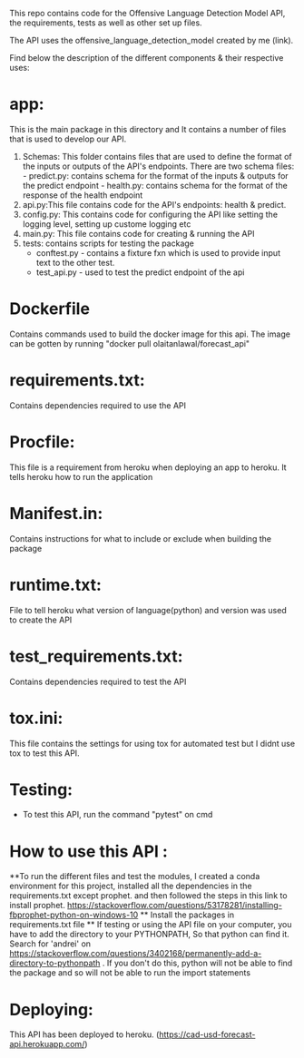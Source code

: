 This repo contains code for the Offensive Language Detection Model API, the requirements, tests as well as other set up files.

The API uses the offensive_language_detection_model created by me (link).

Find below the description of the different components & their respective uses:

# app:
This is the main package in this directory and It contains a number of files that is used to develop our API.
  1. Schemas: This folder contains files that are used to define the format of the inputs or outputs of the API's endpoints. There are two schema files:
    - predict.py: contains schema for the format of the inputs & outputs for the predict endpoint
    - health.py: contains schema for the format of the response of the health endpoint
  2. api.py:This file contains code for the API's endpoints: health & predict.
  3. config.py: This contains code for configuring the API like setting the logging level, setting up custome logging etc
  4. main.py: This file contains code for creating & running the API
  5. tests: contains scripts for testing the package
      - conftest.py - contains a fixture fxn which is used to provide input text to the other test.
      - test_api.py - used to test the predict endpoint of the api

# Dockerfile
Contains commands used to build the docker image for this api.
The image can be gotten by running "docker pull olaitanlawal/forecast_api"

# requirements.txt:
Contains dependencies required to use the API
# Procfile:
This file is a requirement from heroku when deploying an app to heroku. It tells heroku how to run the application
# Manifest.in:
Contains instructions for what to include or exclude when building the package
# runtime.txt:
File to tell heroku what version of language(python) and version was used to create the API
# test_requirements.txt:
Contains dependencies required to test the API
# tox.ini:
This file contains the settings for using tox for automated test but I didnt use tox to test this API.

# Testing:
- To test this API, run the command "pytest" on cmd

# How to use this API :
**To run the different files and test the modules, I created a conda environment for this project, installed all the dependencies in the requirements.txt except prophet. and then followed the steps in this link to install prophet. https://stackoverflow.com/questions/53178281/installing-fbprophet-python-on-windows-10
** Install the packages in requirements.txt file
** If testing or using the API file on your computer, you have to add the directory to your PYTHONPATH, So that python can find it. Search for 'andrei' on https://stackoverflow.com/questions/3402168/permanently-add-a-directory-to-pythonpath . If you don't do this, python will not be able to find the package and so will not be able to run the import statements

# Deploying:
This API has been deployed to heroku. (https://cad-usd-forecast-api.herokuapp.com/)
